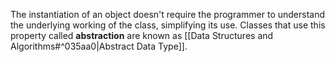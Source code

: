 The instantiation of an object doesn't require the programmer to understand the underlying working of the class, simplifying its use. Classes that use this property called **abstraction** are known as [[Data Structures and Algorithms#^035aa0|Abstract Data Type]].